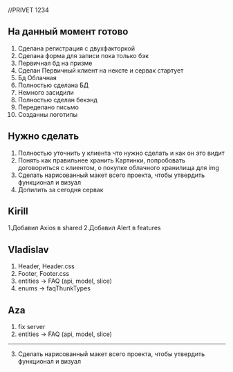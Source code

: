 //PRIVET 1234

## На данный момент готово

1. Сделана регистрация с двухфакторкой
2. Сделана форма для записи пока только бэк
3. Первичная бд на призме
4. Сделан Первичный клиент на нексте и сервак стартует
5. Бд Облачная
6. Полностью сделана БД
7. Немного засидили
8. Полностью сделан бекэнд
9. Переделано письмо
10. Созданны логотипы

## Нужно сделать 

1. Полностью уточнить у клиента что нужно сделать и как он это видит 
2. Понять как правильнее хранить Картинки, попробовать договориться с клиентом, о покупке облачного хранилища для img
3. Сделать нарисованный макет всего проекта, чтобы утвердить функционал и визуал
4. Допилить за сегодня сервак

## Kirill
1.Добавил Axios в shared
2.Добавил Alert в features

## Vladislav
1. Header, Header.css
2. Footer, Footer.css
3. entities -> FAQ (api, model, slice)
4. enums -> faqThunkTypes



## Aza
1. fix server
2. entities -> FAQ (api, model, slice)

__________________________________________



3. Сделать нарисованный макет всего проекта, чтобы утвердить функционал и визуал

